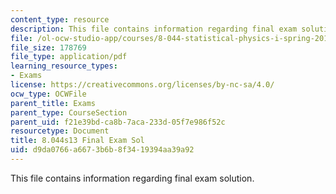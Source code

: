 ```yaml
---
content_type: resource
description: This file contains information regarding final exam solution.
file: /ol-ocw-studio-app/courses/8-044-statistical-physics-i-spring-2013/d9da0766a6673b6b8f3419394aa39a92_MIT8_044S13_Final_s.pdf
file_size: 178769
file_type: application/pdf
learning_resource_types:
- Exams
license: https://creativecommons.org/licenses/by-nc-sa/4.0/
ocw_type: OCWFile
parent_title: Exams
parent_type: CourseSection
parent_uid: f21e39bd-ca8b-7aca-233d-05f7e986f52c
resourcetype: Document
title: 8.044s13 Final Exam Sol
uid: d9da0766-a667-3b6b-8f34-19394aa39a92
---
```

This file contains information regarding final exam solution.